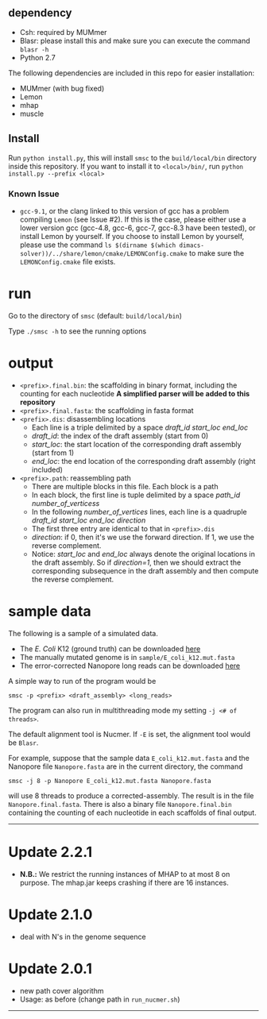 ## dependency

* Csh: required by MUMmer
* Blasr: please install this and make sure you can execute the command `blasr -h`
* Python 2.7

The following dependencies are included in this repo for easier installation:

* MUMmer (with bug fixed)
* Lemon
* mhap
* muscle

## Install

Run `python install.py`, this will install `smsc` to the `build/local/bin` directory inside this repository. If you want to install it to `<local>/bin/`, run `python install.py --prefix <local>`

### Known Issue

* `gcc-9.1`, or the clang linked to this version of gcc has a problem compiling `Lemon` (see Issue #2). If this is the case, please either use a lower version gcc (gcc-4.8, gcc-6, gcc-7, gcc-8.3 have been tested), or install Lemon by yourself. If you choose to install Lemon by yourself, please use the command `ls $(dirname $(which dimacs-solver))/../share/lemon/cmake/LEMONConfig.cmake` to make sure the `LEMONConfig.cmake` file exists.


# run

Go to the directory of `smsc` (default: `build/local/bin`)

Type `./smsc -h` to see the running options

# output

* `<prefix>.final.bin`: the scaffolding in binary format, including the counting for each nucleotide **A simplified parser will be added to this repository**
* `<prefix>.final.fasta`: the scaffolding in fasta format
* `<prefix>.dis`: disassembling locations
    * Each line is a triple delimited by a space *draft_id start_loc end_loc*
    * *draft_id*: the index of the draft assembly (start from 0)
    * *start_loc*: the start location of the corresponding draft assembly (start from 1)
    * *end_loc*: the end location of the corresponding draft assembly (right included)
* `<prefix>.path`: reassembling path
    * There are multiple blocks in this file. Each block is a path
    * In each block, the first line is tuple delimited by a space *path_id number_of_verticess*
    * In the following *number_of_vertices* lines, each line is a quadruple *draft_id start_loc end_loc direction*
    * The first three entry are identical to that in `<prefix>.dis`
    * *direction*: if 0, then it's we use the forward direction. If 1, we use the reverse complement.
    * Notice: *start_loc* and *end_loc* always denote the original locations in the draft assembly. So if *direction=1*, then we should extract the corresponding subsequence in the draft assembly and then compute the reverse complement.

# sample data

The following is a sample of a simulated data.

* The *E. Coli* K12 (ground truth) can be downloaded [here](http://www.ncbi.nlm.nih.gov/nuccore/NC_000913)
* The manually mutated genome is in `sample/E_coli_k12.mut.fasta`
* The error-corrected Nanopore long reads can be downloaded [here](http://labshare.cshl.edu/shares/schatzlab/www-data/nanocorr/2015.07.07/ecoli_ONT_Nanocorr_Corrected_reads.fa.gz)

A simple way to run of the program would be
```
smsc -p <prefix> <draft_assembly> <long_reads>
```

The program can also run in multithreading mode my setting `-j <# of threads>`.

The default alignment tool is Nucmer. If `-E` is set, the alignment tool would be `Blasr`.

For example, suppose that the sample data `E_coli_k12.mut.fasta` and the Nanopore file `Nanopore.fasta` are in the current directory, the command 
```
smsc -j 8 -p Nanopore E_coli_k12.mut.fasta Nanopore.fasta
``` 
will use 8 threads to produce a corrected-assembly. The result is in the file `Nanopore.final.fasta`. There is also a binary file `Nanopore.final.bin` containing the counting of each nucleotide in each scaffolds of final output.


---

# Update 2.2.1

* **N.B.:** We restrict the running instances of MHAP to at most 8 on purpose. The mhap.jar keeps crashing if there are 16 instances.

# Update 2.1.0
* deal with N's in the genome sequence

# Update 2.0.1
* new path cover algorithm
* Usage: as before (change path in `run_nucmer.sh`)

---
